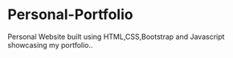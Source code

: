 # Personal-Portfolio
Personal Website built using HTML,CSS,Bootstrap and Javascript showcasing my portfolio..
